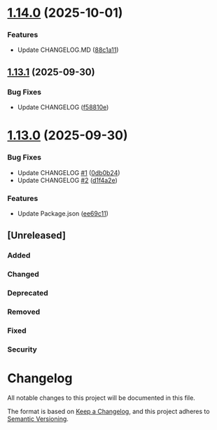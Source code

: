 # [1.14.0](https://github.com/salween/semantic-release-demo/compare/1.13.1...1.14.0) (2025-10-01)


### Features

* Update CHANGELOG.MD ([88c1a11](https://github.com/salween/semantic-release-demo/commit/88c1a116e697091879ca3f87cd5f8b8db4da1d0b))

## [1.13.1](https://github.com/salween/semantic-release-demo/compare/1.13.0...1.13.1) (2025-09-30)


### Bug Fixes

* Update CHANGELOG ([f58810e](https://github.com/salween/semantic-release-demo/commit/f58810e5dfe86f52110534f0946ab6c0cc1ead79))

# [1.13.0](https://github.com/salween/semantic-release-demo/compare/1.12.3...1.13.0) (2025-09-30)


### Bug Fixes

* Update CHANGELOG [#1](https://github.com/salween/semantic-release-demo/issues/1) ([0db0b24](https://github.com/salween/semantic-release-demo/commit/0db0b2421dcc21f0622ab70a655154559859f75f))
* Update CHANGELOG [#2](https://github.com/salween/semantic-release-demo/issues/2) ([d1f4a2e](https://github.com/salween/semantic-release-demo/commit/d1f4a2e25f247bb13c7df5bca3c203ef1b21ae47))


### Features

* Update Package.json ([ee69c11](https://github.com/salween/semantic-release-demo/commit/ee69c11f1ffae38f47364ae8eca3bcd16e6f12f9))


## [Unreleased]

### Added

### Changed

### Deprecated

### Removed

### Fixed

### Security


# Changelog

All notable changes to this project will be documented in this file.

The format is based on [Keep a Changelog](https://keepachangelog.com/en/1.1.0/),
and this project adheres to [Semantic Versioning](https://semver.org/spec/v2.0.0.html).
